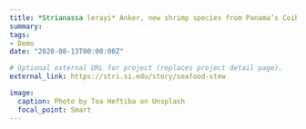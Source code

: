 ```yaml
---
title: *Strianassa lerayi* Anker, new shrimp species from Panama’s Coiba National Park
summary: 
tags:
- Demo
date: "2020-08-13T00:00:00Z"

# Optional external URL for project (replaces project detail page).
external_link: https://stri.si.edu/story/seafood-stew

image:
  caption: Photo by Toa Heftiba on Unsplash
  focal_point: Smart
---
```

